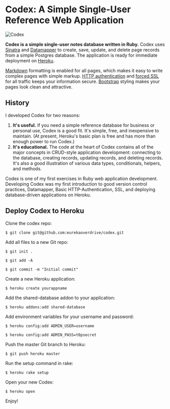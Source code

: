 Codex: A Simple Single-User Reference Web Application
=====================================================

![Codex](http://media.eurekaoverdrive.com/img/screenshot.png)

**Codex is a simple single-user notes database written in Ruby.** Codex uses [Sinatra](http://www.sinatrarb.com/) and [Datamapper](http://datamapper.org/) to create, save, update, and delete page records from a simple Postgres database. The application is ready for immediate deployment on [Heroku](http://www.heroku.com/).

[Markdown](http://daringfireball.net/projects/markdown/basics) formatting is enabled for all pages, which makes it easy to write complex pages with simple markup. [HTTP authentication](http://www.sinatrarb.com/faq.html#auth) and [forced SSL](https://github.com/tobmatth/rack-ssl-enforcer) for all traffic keeps your information secure. [Bootstrap](http://twitter.github.com/bootstrap/) styling makes your pages look clean and attractive.

History
-------

I developed Codex for two reasons:

1. **It's useful.** If you need a simple reference database for business or personal use, Codex is a good fit. It's simple, free, and inexpensive to maintain. (At present, Heroku's basic plan is free and has more than enough power to run Codex.)
2. **It's educational.** The code at the heart of Codex contains all of the major concepts in CRUD-style application development: connecting to the database, creating records, updating records, and deleting records. It's also a good illustration of various data types, conditionals, helpers, and methods.

Codex is one of my first exercises in Ruby web application development. Developing Codex was my first introduction to good version control practices, Datamapper, Basic HTTP-Authentication, SSL, and deploying database-driven applications on Heroku.

Deploy Codex to Heroku
----------------------

Clone the codex repo:

    $ git clone git@github.com:eurekaoverdrive/codex.git

Add all files to a new Git repo:

    $ git init .
    
    $ git add -A
    
    $ git commit -m "Initial commit"

Create a new Heroku application:

    $ heroku create yourappname

Add the shared-database addon to your application:

    $ heroku addons:add shared-database    

Add environment variables for your username and password:

    $ heroku config:add ADMIN_USER=username
    
    $ heroku config:add ADMIN_PASS=t0psecret
  
Push the master Git branch to Heroku:

    $ git push heroku master
  
Run the setup command in rake:

    $ heroku rake setup
  
Open your new Codex:

    $ heroku open
  
Enjoy!